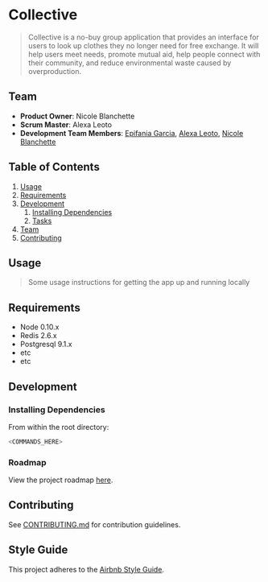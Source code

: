 # Collective

> Collective is a no-buy group application that provides an interface for users to look up clothes they no longer need for free exchange. It will help users meet needs, promote mutual aid, help people connect with their community, and reduce environmental waste caused by overproduction. 

## Team

  - __Product Owner__: Nicole Blanchette
  - __Scrum Master__: Alexa Leoto
  - __Development Team Members__: [Epifania Garcia](https://github.com/epifaniagb), [Alexa Leoto](https://github.com/alexaleoto), [Nicole Blanchette](https://github.com/nicoleblanchette) 

## Table of Contents

1. [Usage](#Usage)
1. [Requirements](#requirements)
1. [Development](#development)
    1. [Installing Dependencies](#installing-dependencies)
    1. [Tasks](#tasks)
1. [Team](#team)
1. [Contributing](#contributing)

## Usage

> Some usage instructions for getting the app up and running locally

## Requirements

- Node 0.10.x
- Redis 2.6.x
- Postgresql 9.1.x
- etc
- etc

## Development

### Installing Dependencies

From within the root directory:

```sh
<COMMANDS_HERE>
```

### Roadmap

View the project roadmap [here](LINK_TO_PROJECTS_TAB).


## Contributing

See [CONTRIBUTING.md](CONTRIBUTING.md) for contribution guidelines.


## Style Guide

This project adheres to the [Airbnb Style Guide](https://github.com/airbnb/javascript).
